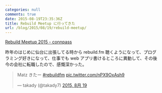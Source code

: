 ```yaml
---
categories: null
comments: true
date: 2015-08-19T23:35:36Z
title: Rebuild Meetup に行ってきた
url: /blog/2015/08/19/rebuild-meetup/
---
```


[Rebuild Meetup 2015 - connpass](http://connpass.com/event/18099/)

昨年のはじめに仙台に出張してる時から rebuild.fm 聴くようになって、プログラミング好きになって、仕事でも web アプリ書けるところに異動して、その後今の会社に転職したので、感慨深かった。

<blockquote class="twitter-tweet" lang="ja"><p lang="ja" dir="ltr">Matz きたー <a href="https://twitter.com/hashtag/rebuildfm?src=hash">#rebuildfm</a> <a href="http://t.co/nPX9OxAsh9">pic.twitter.com/nPX9OxAsh9</a></p>&mdash; takady (@takady7) <a href="https://twitter.com/takady7/status/633967560505978880">2015, 8月 19</a></blockquote>
<script async src="//platform.twitter.com/widgets.js" charset="utf-8"></script>


